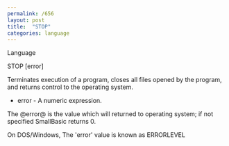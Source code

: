 ```yaml
---
permalink: /656
layout: post
title:  "STOP"
categories: language
---
```

Language

STOP [error]

Terminates execution of a program, closes all files opened by the program, and returns control to the operating system.


* error - A numeric expression.
<p>The @error@ is the value which will returned to operating system; if not specified SmallBasic returns 0.
<p>On DOS/Windows, The 'error' value is known as ERRORLEVEL

